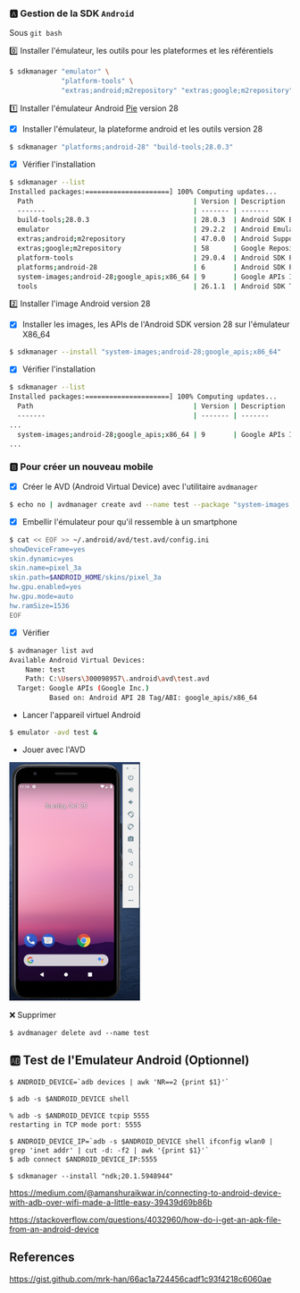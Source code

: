 ### :a: Gestion de la SDK `Android`

Sous `git bash`

:zero: Installer l'émulateur, les outils pour les plateformes et les référentiels

```bash
$ sdkmanager "emulator" \
             "platform-tools" \
             "extras;android;m2repository" "extras;google;m2repository"
```

:one: Installer l'émulateur Android [Pie](https://www.android.com/versions/pie-9-0) version 28

- [x] Installer l'émulateur, la plateforme android et les outils version 28

```bash
$ sdkmanager "platforms;android-28" "build-tools;28.0.3"
```

- [x] Vérifier l'installation

```bash
$ sdkmanager --list
Installed packages:=====================] 100% Computing updates...
  Path                                        | Version | Description                                | Location
  -------                                     | ------- | -------                                    | -------
  build-tools;28.0.3                          | 28.0.3  | Android SDK Build-Tools 28.0.3             | build-tools\28.0.3\
  emulator                                    | 29.2.2  | Android Emulator                           | emulator\
  extras;android;m2repository                 | 47.0.0  | Android Support Repository                 | extras\android\m2repository\
  extras;google;m2repository                  | 58      | Google Repository                          | extras\google\m2repository\
  platform-tools                              | 29.0.4  | Android SDK Platform-Tools                 | platform-tools\
  platforms;android-28                        | 6       | Android SDK Platform 28                    | platforms\android-28\
  system-images;android-28;google_apis;x86_64 | 9       | Google APIs Intel x86 Atom_64 System Image | system-images\android-28\google_apis\x86_64\
  tools                                       | 26.1.1  | Android SDK Tools 26.1.1                   | tools\
```

:two: Installer l'image Android version 28

- [x] Installer les images, les APIs de l'Android SDK version 28 sur l'émulateur X86_64

```bash
$ sdkmanager --install "system-images;android-28;google_apis;x86_64"
```

- [x] Vérifier l'installation

```bash
$ sdkmanager --list
Installed packages:=====================] 100% Computing updates...
  Path                                        | Version | Description                                | Location
  -------                                     | ------- | -------                                    | -------
...
  system-images;android-28;google_apis;x86_64 | 9       | Google APIs Intel x86 Atom_64 System Image | system-images\android-28\google_apis\x86_64\
...
```

### :b: Pour créer un nouveau mobile

- [x] Créer le AVD (Android Virtual Device) avec l'utilitaire `avdmanager`

```bash
$ echo no | avdmanager create avd --name test --package "system-images;android-28;google_apis;x86_64" --device "pixel"
```

- [x] Embellir l'émulateur pour qu'il ressemble à un smartphone

```bash
$ cat << EOF >> ~/.android/avd/test.avd/config.ini
showDeviceFrame=yes
skin.dynamic=yes
skin.name=pixel_3a
skin.path=$ANDROID_HOME/skins/pixel_3a
hw.gpu.enabled=yes
hw.gpu.mode=auto
hw.ramSize=1536
EOF
```

- [x] Vérifier


```bash
$ avdmanager list avd
Available Android Virtual Devices:
    Name: test
    Path: C:\Users\300098957\.android\avd\test.avd
  Target: Google APIs (Google Inc.)
          Based on: Android API 28 Tag/ABI: google_apis/x86_64
```

* Lancer l'appareil virtuel Android

```bash
$ emulator -avd test &
```

* Jouer avec l'AVD

<!--img src="../images/emulator.png" width="197" height="276"></img-->
<img src="../images/Test_Pixel.png" width="234" height="426"></img>


:x: Supprimer

```
$ avdmanager delete avd --name test
```

## :ab: Test de l'Emulateur Android (Optionnel)

```
$ ANDROID_DEVICE=`adb devices | awk 'NR==2 {print $1}'`
```

```
$ adb -s $ANDROID_DEVICE shell
```

```
% adb -s $ANDROID_DEVICE tcpip 5555
restarting in TCP mode port: 5555
```

```
$ ANDROID_DEVICE_IP=`adb -s $ANDROID_DEVICE shell ifconfig wlan0 | grep 'inet addr' | cut -d: -f2 | awk '{print $1}'`
$ adb connect $ANDROID_DEVICE_IP:5555   
```


```
$ sdkmanager --install "ndk;20.1.5948944" 
```


https://medium.com/@amanshuraikwar.in/connecting-to-android-device-with-adb-over-wifi-made-a-little-easy-39439d69b86b



https://stackoverflow.com/questions/4032960/how-do-i-get-an-apk-file-from-an-android-device


## References

https://gist.github.com/mrk-han/66ac1a724456cadf1c93f4218c6060ae
